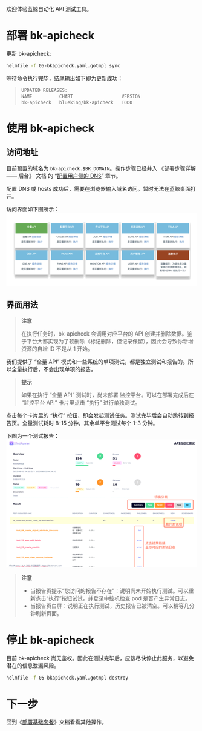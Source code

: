 欢迎体验蓝鲸自动化 API 测试工具。

# 部署 bk-apicheck

更新 bk-apicheck:
``` bash
helmfile -f 05-bkapicheck.yaml.gotmpl sync
```

等待命令执行完毕，结尾输出如下即为更新成功：
>``` plain
>UPDATED RELEASES:
>NAME          CHART                  VERSION
>bk-apicheck   blueking/bk-apicheck   TODO
>```

# 使用 bk-apicheck
## 访问地址
目前预置的域名为 `bk-apicheck.$BK_DOMAIN`。操作步骤已经并入 《部署步骤详解 —— 后台》 文档 的 “[配置用户侧的 DNS](manual-install-bkce.md#hosts-in-user-pc)” 章节。

配置 DNS 或 hosts 成功后，需要在浏览器输入域名访问。暂时无法在蓝鲸桌面打开。

访问界面如下图所示：
![apicheck-landing-page.png](../7.1/assets/apicheck-landing-page.png)

## 界面用法
>**注意**
>
>在执行任务时，bk-apicheck 会调用对应平台的 API 创建并删除数据。鉴于平台大都实现为了软删除（标记删除，但记录保留），因此会导致你新增资源的自增 ID 不是从 1 开始。

我们提供了 “全量 API” 模式和一些系统的单项测试，都是独立测试和报告的。所以全量执行后，不会出现单项的报告。

>**提示**
>
>如果在执行 “全量 API” 测试时，尚未部署 监控平台。可以在部署完成后在 “监控平台 API” 卡片里点击 “执行” 进行单独测试。

点击每个卡片里的 “执行” 按钮，即会发起测试任务。测试完毕后会自动跳转到报告页。全量测试耗时 8-15 分钟，其余单平台测试每个 1-3 分钟。

下图为一个测试报告：
![apicheck-report-induction.png](../7.1/assets/apicheck-report-induction.png)

>**注意**
>
>* 当报告页提示“您访问的报告不存在”：说明尚未开始执行测试。可以重新点击“执行”按钮试试，并登录中控机检查 pod 是否产生异常日志。
>* 当报告页白屏：说明正在执行测试，历史报告已被清空。可以稍等几分钟刷新页面。


# 停止 bk-apicheck
目前 bk-apicheck 尚无鉴权。因此在测试完毕后，应该尽快停止此服务，以避免潜在的信息泄漏风险。

``` bash
helmfile -f 05-bkapicheck.yaml.gotmpl destroy
```

# 下一步
回到《[部署基础套餐](install-bkce.md#next)》文档看看其他操作。
